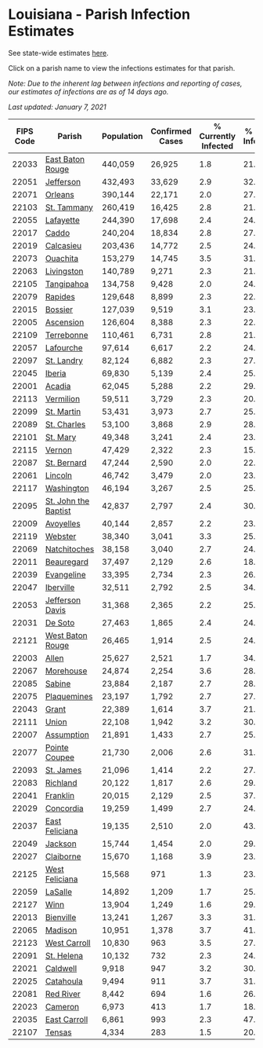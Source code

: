 # Louisiana - Parish Infection Estimates

See state-wide estimates [here](/infections/us-la).

Click on a parish name to view the infections estimates for that parish.

*Note: Due to the inherent lag between infections and reporting of cases, our estimates of infections are as of 14 days ago.*

*Last updated: January 7, 2021*

|   FIPS Code |                                       Parish |   Population |   Confirmed Cases |   % Currently Infected |   % Total Infected |
|-------------|----------------------------------------------|--------------|-------------------|------------------------|--------------------|
|       22033 |         [East Baton Rouge](east-baton-rouge) |      440,059 |            26,925 |                    1.8 |               21.9 |
|       22051 |                       [Jefferson](jefferson) |      432,493 |            33,629 |                    2.9 |               32.5 |
|       22071 |                           [Orleans](orleans) |      390,144 |            22,171 |                    2.0 |               27.6 |
|       22103 |                   [St. Tammany](st.-tammany) |      260,419 |            16,425 |                    2.8 |               21.9 |
|       22055 |                       [Lafayette](lafayette) |      244,390 |            17,698 |                    2.4 |               24.0 |
|       22017 |                               [Caddo](caddo) |      240,204 |            18,834 |                    2.8 |               27.7 |
|       22019 |                       [Calcasieu](calcasieu) |      203,436 |            14,772 |                    2.5 |               24.2 |
|       22073 |                         [Ouachita](ouachita) |      153,279 |            14,745 |                    3.5 |               31.9 |
|       22063 |                     [Livingston](livingston) |      140,789 |             9,271 |                    2.3 |               21.0 |
|       22105 |                     [Tangipahoa](tangipahoa) |      134,758 |             9,428 |                    2.0 |               24.1 |
|       22079 |                           [Rapides](rapides) |      129,648 |             8,899 |                    2.3 |               22.2 |
|       22015 |                           [Bossier](bossier) |      127,039 |             9,519 |                    3.1 |               23.6 |
|       22005 |                       [Ascension](ascension) |      126,604 |             8,388 |                    2.3 |               22.8 |
|       22109 |                     [Terrebonne](terrebonne) |      110,461 |             6,731 |                    2.8 |               21.4 |
|       22057 |                       [Lafourche](lafourche) |       97,614 |             6,617 |                    2.2 |               24.9 |
|       22097 |                     [St. Landry](st.-landry) |       82,124 |             6,882 |                    2.3 |               27.5 |
|       22045 |                             [Iberia](iberia) |       69,830 |             5,139 |                    2.4 |               25.6 |
|       22001 |                             [Acadia](acadia) |       62,045 |             5,288 |                    2.2 |               29.0 |
|       22113 |                       [Vermilion](vermilion) |       59,511 |             3,729 |                    2.3 |               20.2 |
|       22099 |                     [St. Martin](st.-martin) |       53,431 |             3,973 |                    2.7 |               25.9 |
|       22089 |                   [St. Charles](st.-charles) |       53,100 |             3,868 |                    2.9 |               28.3 |
|       22101 |                         [St. Mary](st.-mary) |       49,348 |             3,241 |                    2.4 |               23.3 |
|       22115 |                             [Vernon](vernon) |       47,429 |             2,322 |                    2.3 |               15.2 |
|       22087 |                   [St. Bernard](st.-bernard) |       47,244 |             2,590 |                    2.0 |               22.2 |
|       22061 |                           [Lincoln](lincoln) |       46,742 |             3,479 |                    2.0 |               23.2 |
|       22117 |                     [Washington](washington) |       46,194 |             3,267 |                    2.5 |               25.3 |
|       22095 | [St. John the Baptist](st.-john-the-baptist) |       42,837 |             2,797 |                    2.4 |               30.5 |
|       22009 |                       [Avoyelles](avoyelles) |       40,144 |             2,857 |                    2.2 |               23.1 |
|       22119 |                           [Webster](webster) |       38,340 |             3,041 |                    3.3 |               25.2 |
|       22069 |                 [Natchitoches](natchitoches) |       38,158 |             3,040 |                    2.7 |               24.9 |
|       22011 |                     [Beauregard](beauregard) |       37,497 |             2,129 |                    2.6 |               18.1 |
|       22039 |                     [Evangeline](evangeline) |       33,395 |             2,734 |                    2.3 |               26.5 |
|       22047 |                       [Iberville](iberville) |       32,511 |             2,792 |                    2.5 |               34.2 |
|       22053 |           [Jefferson Davis](jefferson-davis) |       31,368 |             2,365 |                    2.2 |               25.2 |
|       22031 |                           [De Soto](de-soto) |       27,463 |             1,865 |                    2.4 |               24.7 |
|       22121 |         [West Baton Rouge](west-baton-rouge) |       26,465 |             1,914 |                    2.5 |               24.8 |
|       22003 |                               [Allen](allen) |       25,627 |             2,521 |                    1.7 |               34.2 |
|       22067 |                       [Morehouse](morehouse) |       24,874 |             2,254 |                    3.6 |               28.3 |
|       22085 |                             [Sabine](sabine) |       23,884 |             2,187 |                    2.7 |               28.3 |
|       22075 |                   [Plaquemines](plaquemines) |       23,197 |             1,792 |                    2.7 |               27.5 |
|       22043 |                               [Grant](grant) |       22,389 |             1,614 |                    3.7 |               21.6 |
|       22111 |                               [Union](union) |       22,108 |             1,942 |                    3.2 |               30.3 |
|       22007 |                     [Assumption](assumption) |       21,891 |             1,433 |                    2.7 |               25.1 |
|       22077 |               [Pointe Coupee](pointe-coupee) |       21,730 |             2,006 |                    2.6 |               31.5 |
|       22093 |                       [St. James](st.-james) |       21,096 |             1,414 |                    2.2 |               27.7 |
|       22083 |                         [Richland](richland) |       20,122 |             1,817 |                    2.6 |               29.9 |
|       22041 |                         [Franklin](franklin) |       20,015 |             2,129 |                    2.5 |               37.4 |
|       22029 |                       [Concordia](concordia) |       19,259 |             1,499 |                    2.7 |               24.6 |
|       22037 |             [East Feliciana](east-feliciana) |       19,135 |             2,510 |                    2.0 |               43.9 |
|       22049 |                           [Jackson](jackson) |       15,744 |             1,454 |                    2.0 |               29.0 |
|       22027 |                       [Claiborne](claiborne) |       15,670 |             1,168 |                    3.9 |               23.9 |
|       22125 |             [West Feliciana](west-feliciana) |       15,568 |               971 |                    1.3 |               23.8 |
|       22059 |                           [LaSalle](lasalle) |       14,892 |             1,209 |                    1.7 |               25.3 |
|       22127 |                                 [Winn](winn) |       13,904 |             1,249 |                    1.6 |               29.6 |
|       22013 |                       [Bienville](bienville) |       13,241 |             1,267 |                    3.3 |               31.6 |
|       22065 |                           [Madison](madison) |       10,951 |             1,378 |                    3.7 |               41.0 |
|       22123 |                 [West Carroll](west-carroll) |       10,830 |               963 |                    3.5 |               27.8 |
|       22091 |                     [St. Helena](st.-helena) |       10,132 |               732 |                    2.3 |               24.4 |
|       22021 |                         [Caldwell](caldwell) |        9,918 |               947 |                    3.2 |               30.7 |
|       22025 |                       [Catahoula](catahoula) |        9,494 |               911 |                    3.7 |               31.5 |
|       22081 |                       [Red River](red-river) |        8,442 |               694 |                    1.6 |               26.9 |
|       22023 |                           [Cameron](cameron) |        6,973 |               413 |                    1.7 |               18.7 |
|       22035 |                 [East Carroll](east-carroll) |        6,861 |               993 |                    2.3 |               47.8 |
|       22107 |                             [Tensas](tensas) |        4,334 |               283 |                    1.5 |               20.5 |